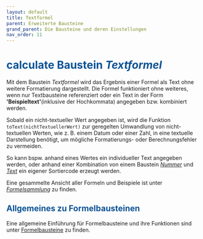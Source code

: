 ```yaml
---
layout: default
title: Textformel
parent: Erweiterte Bausteine
grand_parent: Die Bausteine und deren Einstellungen
nav_order: 11
---
```


# <span style="color:#0b5394"><span class="material-icons">calculate</span> **Baustein *Textformel***</span>

Mit dem Baustein *Textformel* wird das Ergebnis einer Formel als Text ohne weitere Formatierung dargestellt. Die Formel funktioniert ohne weiteres, wenn nur Textbausteine referenziert oder ein Text in der Form **'Beispieltext'**(inklusive der Hochkommata) angegeben bzw. kombiniert werden. 

Sobald ein nicht-textueller Wert angegeben ist, wird die Funktion `toText(nichtTextuellerWert)` zur geregelten Umwandlung von nicht-textuellen Werten, wie z. B. einem Datum oder einer Zahl, in eine textuelle Darstellung benötigt, um mögliche Formatierungs- oder Berechnungsfehler zu vermeiden.

So kann bspw. anhand eines Wertes ein individueller Text angegeben werden, oder anhand einer Kombination von einem Baustein [*Nummer*](/docs/record-spec-settings/grand-childs-form/number.html) und [*Text*](/docs/record-spec-settings/grand-childs-form/text.html) ein eigener Sortiercode erzeugt werden.

Eine gesammelte Ansicht aller Formeln und Beispiele ist unter [*Formelsammlung*](/docs/formulary/formulary.html#formelsammlung-1) zu finden.

## <span style="color:#0b5394">Allgemeines zu Formelbausteinen</span>

Eine allgemeine Einführung für Formelbausteine und ihre Funktionen sind unter [Formelbausteine](/docs/formulary/formulary.html) zu finden.